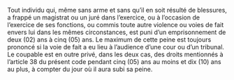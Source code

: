 Tout individu qui, même sans arme et sans qu’il en soit résulté de blessures, a frappé un magistrat ou un juré dans l’exercice, ou à l’occasion de l’exercice de ses fonctions, ou commis toute autre violence ou voies de fait envers lui dans les mêmes circonstances, est puni d’un emprisonnement de deux (02) ans à cinq (05) ans.
Le maximum de cette peine est toujours prononcé si la voie de fait a eu lieu à l’audience d’une cour ou d’un tribunal.
Le coupable est en outre privé, dans les deux cas, des droits mentionnés à l’article 38 du présent code pendant cinq (05) ans au moins et dix (10) ans au plus, à compter du jour où il aura subi sa peine.